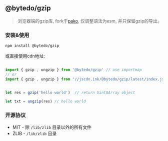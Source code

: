 ## @bytedo/gzip
> 浏览器端的gzip库, fork于[pako](https://github.com/nodeca/pako), 仅调整语法为esm, 并只保留gzip的导出。


### 安装&使用

```bash
npm install @bytedo/gzip
```


或直接使用cdn地址: 

```js

import { gzip , ungzip } from '@bytedo/gzip' // use importmap
// or
import { gzip , ungzip } from '//jscdn.ink/@bytedo/gzip/latest/index.js'


let res = gzip('hello world')  // return Uint8Array object

let txt = ungzip(res) // hello world

```


### 开源协议

- MIT - 除 `/lib/zlib` 目录以外的所有文件
- ZLIB - `/lib/zlib` 目录
